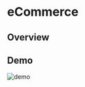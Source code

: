 # eCommerce

## Overview

## Demo

![demo](https://user-images.githubusercontent.com/93944494/209454121-a728b617-e6d2-4bc4-a958-55eb1c89e59b.gif)
